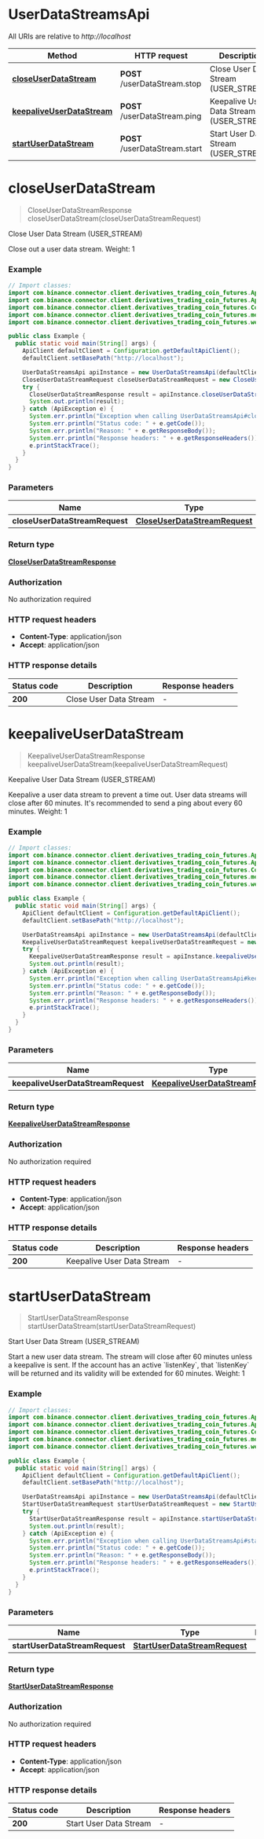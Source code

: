 # UserDataStreamsApi

All URIs are relative to *http://localhost*

| Method | HTTP request | Description |
|------------- | ------------- | -------------|
| [**closeUserDataStream**](UserDataStreamsApi.md#closeUserDataStream) | **POST** /userDataStream.stop | Close User Data Stream (USER_STREAM) |
| [**keepaliveUserDataStream**](UserDataStreamsApi.md#keepaliveUserDataStream) | **POST** /userDataStream.ping | Keepalive User Data Stream (USER_STREAM) |
| [**startUserDataStream**](UserDataStreamsApi.md#startUserDataStream) | **POST** /userDataStream.start | Start User Data Stream (USER_STREAM) |


<a id="closeUserDataStream"></a>
# **closeUserDataStream**
> CloseUserDataStreamResponse closeUserDataStream(closeUserDataStreamRequest)

Close User Data Stream (USER_STREAM)

Close out a user data stream.  Weight: 1

### Example
```java
// Import classes:
import com.binance.connector.client.derivatives_trading_coin_futures.ApiClient;
import com.binance.connector.client.derivatives_trading_coin_futures.ApiException;
import com.binance.connector.client.derivatives_trading_coin_futures.Configuration;
import com.binance.connector.client.derivatives_trading_coin_futures.models.*;
import com.binance.connector.client.derivatives_trading_coin_futures.websocket.api.api.UserDataStreamsApi;

public class Example {
  public static void main(String[] args) {
    ApiClient defaultClient = Configuration.getDefaultApiClient();
    defaultClient.setBasePath("http://localhost");

    UserDataStreamsApi apiInstance = new UserDataStreamsApi(defaultClient);
    CloseUserDataStreamRequest closeUserDataStreamRequest = new CloseUserDataStreamRequest(); // CloseUserDataStreamRequest | 
    try {
      CloseUserDataStreamResponse result = apiInstance.closeUserDataStream(closeUserDataStreamRequest);
      System.out.println(result);
    } catch (ApiException e) {
      System.err.println("Exception when calling UserDataStreamsApi#closeUserDataStream");
      System.err.println("Status code: " + e.getCode());
      System.err.println("Reason: " + e.getResponseBody());
      System.err.println("Response headers: " + e.getResponseHeaders());
      e.printStackTrace();
    }
  }
}
```

### Parameters

| Name | Type | Description  | Notes |
|------------- | ------------- | ------------- | -------------|
| **closeUserDataStreamRequest** | [**CloseUserDataStreamRequest**](CloseUserDataStreamRequest.md)|  | |

### Return type

[**CloseUserDataStreamResponse**](CloseUserDataStreamResponse.md)

### Authorization

No authorization required

### HTTP request headers

 - **Content-Type**: application/json
 - **Accept**: application/json

### HTTP response details
| Status code | Description | Response headers |
|-------------|-------------|------------------|
| **200** | Close User Data Stream |  -  |

<a id="keepaliveUserDataStream"></a>
# **keepaliveUserDataStream**
> KeepaliveUserDataStreamResponse keepaliveUserDataStream(keepaliveUserDataStreamRequest)

Keepalive User Data Stream (USER_STREAM)

Keepalive a user data stream to prevent a time out. User data streams will close after 60 minutes. It&#39;s recommended to send a ping about every 60 minutes.  Weight: 1

### Example
```java
// Import classes:
import com.binance.connector.client.derivatives_trading_coin_futures.ApiClient;
import com.binance.connector.client.derivatives_trading_coin_futures.ApiException;
import com.binance.connector.client.derivatives_trading_coin_futures.Configuration;
import com.binance.connector.client.derivatives_trading_coin_futures.models.*;
import com.binance.connector.client.derivatives_trading_coin_futures.websocket.api.api.UserDataStreamsApi;

public class Example {
  public static void main(String[] args) {
    ApiClient defaultClient = Configuration.getDefaultApiClient();
    defaultClient.setBasePath("http://localhost");

    UserDataStreamsApi apiInstance = new UserDataStreamsApi(defaultClient);
    KeepaliveUserDataStreamRequest keepaliveUserDataStreamRequest = new KeepaliveUserDataStreamRequest(); // KeepaliveUserDataStreamRequest | 
    try {
      KeepaliveUserDataStreamResponse result = apiInstance.keepaliveUserDataStream(keepaliveUserDataStreamRequest);
      System.out.println(result);
    } catch (ApiException e) {
      System.err.println("Exception when calling UserDataStreamsApi#keepaliveUserDataStream");
      System.err.println("Status code: " + e.getCode());
      System.err.println("Reason: " + e.getResponseBody());
      System.err.println("Response headers: " + e.getResponseHeaders());
      e.printStackTrace();
    }
  }
}
```

### Parameters

| Name | Type | Description  | Notes |
|------------- | ------------- | ------------- | -------------|
| **keepaliveUserDataStreamRequest** | [**KeepaliveUserDataStreamRequest**](KeepaliveUserDataStreamRequest.md)|  | |

### Return type

[**KeepaliveUserDataStreamResponse**](KeepaliveUserDataStreamResponse.md)

### Authorization

No authorization required

### HTTP request headers

 - **Content-Type**: application/json
 - **Accept**: application/json

### HTTP response details
| Status code | Description | Response headers |
|-------------|-------------|------------------|
| **200** | Keepalive User Data Stream |  -  |

<a id="startUserDataStream"></a>
# **startUserDataStream**
> StartUserDataStreamResponse startUserDataStream(startUserDataStreamRequest)

Start User Data Stream (USER_STREAM)

Start a new user data stream. The stream will close after 60 minutes unless a keepalive is sent. If the account has an active &#x60;listenKey&#x60;, that &#x60;listenKey&#x60; will be returned and its validity will be extended for 60 minutes.  Weight: 1

### Example
```java
// Import classes:
import com.binance.connector.client.derivatives_trading_coin_futures.ApiClient;
import com.binance.connector.client.derivatives_trading_coin_futures.ApiException;
import com.binance.connector.client.derivatives_trading_coin_futures.Configuration;
import com.binance.connector.client.derivatives_trading_coin_futures.models.*;
import com.binance.connector.client.derivatives_trading_coin_futures.websocket.api.api.UserDataStreamsApi;

public class Example {
  public static void main(String[] args) {
    ApiClient defaultClient = Configuration.getDefaultApiClient();
    defaultClient.setBasePath("http://localhost");

    UserDataStreamsApi apiInstance = new UserDataStreamsApi(defaultClient);
    StartUserDataStreamRequest startUserDataStreamRequest = new StartUserDataStreamRequest(); // StartUserDataStreamRequest | 
    try {
      StartUserDataStreamResponse result = apiInstance.startUserDataStream(startUserDataStreamRequest);
      System.out.println(result);
    } catch (ApiException e) {
      System.err.println("Exception when calling UserDataStreamsApi#startUserDataStream");
      System.err.println("Status code: " + e.getCode());
      System.err.println("Reason: " + e.getResponseBody());
      System.err.println("Response headers: " + e.getResponseHeaders());
      e.printStackTrace();
    }
  }
}
```

### Parameters

| Name | Type | Description  | Notes |
|------------- | ------------- | ------------- | -------------|
| **startUserDataStreamRequest** | [**StartUserDataStreamRequest**](StartUserDataStreamRequest.md)|  | |

### Return type

[**StartUserDataStreamResponse**](StartUserDataStreamResponse.md)

### Authorization

No authorization required

### HTTP request headers

 - **Content-Type**: application/json
 - **Accept**: application/json

### HTTP response details
| Status code | Description | Response headers |
|-------------|-------------|------------------|
| **200** | Start User Data Stream |  -  |

